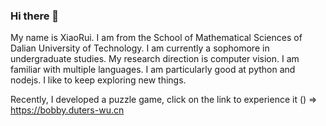 ### Hi there 👋

My name is XiaoRui. I am from the School of Mathematical Sciences of Dalian University of Technology. I am currently a sophomore in undergraduate studies. My research direction is computer vision. I am familiar with multiple languages. I am particularly good at python and nodejs. I like to keep exploring new things.

Recently, I developed a puzzle game, click on the link to experience it () => https://bobby.duters-wu.cn
